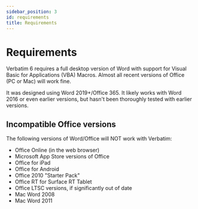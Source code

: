```yaml
---
sidebar_position: 3
id: requirements
title: Requirements
---
```


# Requirements

Verbatim 6 requires a full desktop version of Word with support for Visual Basic for Applications (VBA) Macros. Almost all recent versions of Office (PC or Mac) will work fine.

It was designed using Word 2019+/Office 365. It likely works with Word 2016 or even earlier versions, but hasn't been thoroughly tested with earlier versions.

## Incompatible Office versions

The following versions of Word/Office will NOT work with Verbatim:
* Office Online (in the web browser)
* Microsoft App Store versions of Office
* Office for iPad
* Office for Android
* Office 2010 "Starter Pack"
* Office RT for Surface RT Tablet
* Office LTSC versions, if significantly out of date
* Mac Word 2008
* Mac Word 2011
